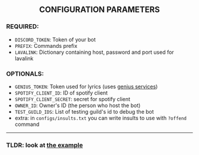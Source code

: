 <h2 align="center"> CONFIGURATION PARAMETERS</h2>

### REQUIRED:
  - `DISCORD_TOKEN`: Token of your bot
  - `PREFIX`: Commands prefix
  - `LAVALINK`: Dictionary containing host, password and port used for lavalink

### OPTIONALS:
  - `GENIUS_TOKEN`: Token used for lyrics (uses [genius services](https://www.genius.com))
  - `SPOTIFY_CLIENT_ID`: ID of spotify client
  - `SPOTIFY_CLIENT_SECRET`: secret for spotify client
  - `OWNER_ID`: Owner's ID (the person who host the bot)
  - `TEST_GUILD_IDS`: List of testing guild's id to debug the bot
  - extra: in `configs/insults.txt` you can write insults to use with `?offend` command
---

### TLDR: look at [the example](config.json.example)
